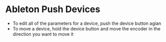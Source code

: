 # Ableton Push Devices

- To edit all of the parameters for a device, push the device button agian
- To move a device, hold the device button and move the encoder in the direction you want to move it